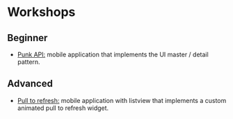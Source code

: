 # Workshops

## Beginner

- [Punk API:](../workshops/01_punk_api/README.md) mobile application that implements the UI master / detail pattern.

## Advanced

- [Pull to refresh:](../workshops/02_pull_to_refresh/README.md) mobile application with listview that implements a custom animated pull to refresh widget.
